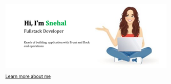 <a href="https://snehal-portfolio.web.app/">
<img src="https://github.com/snehalkdm2191/snehalkdm2191/blob/main/BannerSnehal.png" alt="banner snehal">
</a> 

[Learn more about me](https://snehal-portfolio.web.app/)
